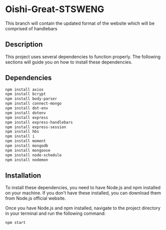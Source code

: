 # Oishi-Great-STSWENG
This branch will contain the updated format of the website which will be comprised of handlebars

## Description

This project uses several dependencies to function properly. The following sections will guide you on how to install these dependencies.

## Dependencies

```bash
npm install axios
npm install bcrypt
npm install body-parser
npm install connect-mongo
npm install dot-env
npm install dotenv
npm install express
npm install express-handlebars
npm install express-session
npm install hbs
npm install i
npm install moment
npm install mongodb
npm install mongoose
npm install node-schedule
npm install nodemon
```

## Installation

To install these dependencies, you need to have Node.js and npm installed on your machine. If you don't have these installed, you can download them from Node.js official website.

Once you have Node.js and npm installed, navigate to the project directory in your terminal and run the following command:

```bash
npm start
